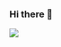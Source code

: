 ### Hi there 👋


![](https://komarev.com/ghpvc/?username=your-github-username)

<!--
https://github.com/antonkomarev/github-profile-views-counter
-->



<!--
**JasonBallantyne/JasonBallantyne** is a ✨ _special_ ✨ repository because its `README.md` (this file) appears on your GitHub profile.

Here are some ideas to get you started:

- 🔭 I’m currently working on ...
- 🌱 I’m currently learning ...
- 👯 I’m looking to collaborate on ...
- 🤔 I’m looking for help with ...
- 💬 Ask me about ...
- 📫 How to reach me: ...
- 😄 Pronouns: ...
- ⚡ Fun fact: ...
-->

